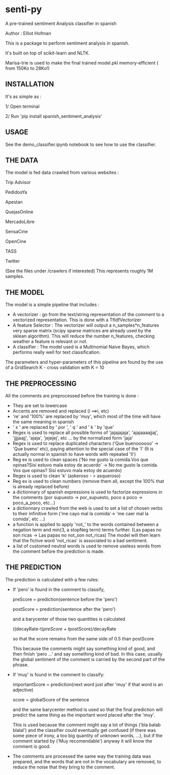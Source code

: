 # senti-py
A pre-trained sentiment Analysis classifier in spanish

Author : Elliot Hofman

This is a package to perform sentiment analysis in spanish.

It's built on top of scikit-learn and NLTK.

Marisa-trie is used to make the final trained model.pkl memory-efficient ( from 150Ko to 28Ko!)

## INSTALLATION

It's as simple as : 

1/ Open terminal

2/ Run 'pip install spanish_sentiment_analysis'

## USAGE

See the demo_classifier.ipynb notebook to see how to use the classifier.


## THE DATA

The model is fed data crawled from various websites : 

Trip Advisor

PedidosYa

Apestan

QuejasOnline

MercadoLibre

SensaCine

OpenCine

TASS

Twitter

(See the files under /crawlers if interested)
This represents roughly 1M samples.

## THE MODEL

The model is a simple pipeline that includes : 

- A vectorizer : go from the text/string representation of the comment to a vectorized representation.
				This is done with a TfIdfVectorizer
- A feature Selector : The vectorizer will output a n_samples*n_features very sparse matrix (scipy sparse 					matrices are already used by the sklean algorithm). This will reduce the number n_features, 				checking weather a feature is relevant or not.
- A classifier : The model used is a Multinomial Naive Bayes, which performs really well for text 
				classification.

The parameters and hyper-parameters of this pipeline are found by the use of a GridSearch K - cross validation with K = 10

## THE PREPROCESSING

All the comments are preprocessed before the training is done :
- They are set to lowercase
- Accents are removed and replaced (í ==>i, etc)
- 're' and '100%' are replaced by 'muy', which most of the time will have the same meaning in spanish
- ' x ' are replaced by ' por ', ' q ' and ' k ' by 'que'
- Regex is used to replace all possible forms of 'jajajajaja', 'ajajaaaajjaj', 'jjjjaajj', 'ajaja', 'jejejej', etc ...  by the normalized form 'jaja'
- Regex is used to replace duplicated characters ('Que buenoooooo' -> 'Que bueno' etc), paying attention to the special case of the 'l' (It is actually normal in spanish to have words with repeated 'll')
- Reg ex is used to clean spaces ('No me gusto la comida.Vos que opinas?Sisi estuvo mala estoy de acuerdo' -> No me gusto la comida. Vos que opinas? Sisi estuvo mala estoy de acuerdo)
- Regex is used to clean 'k' (askeroso - > asqueroso)
- Reg ex is used to clean numbers (remove them all, except the 100% that is already replaced before)
- a dictionnary of spanish expressions is used to factorize expressions in the comments (por supuesto -> por_supuesto, poco a poco -> poco_a_poco, etc...)
- a dictionnary crawled from the web is used to set a list of chosen verbs to their infinitive form
('me cayo mal la comida'-> 'me caer mal la comida', etc ...)
- a function is applied to apply 'not_' to the words contained between a negation term and min(3, a stopNeg term) terms further. (Las papas no son ricas -> Las papas no not_son not_ricas) 
	The model will then learn that the fictive word 'not_ricas' is associated to a bad sentiment.
- a list of customed neutral words is used to remove useless words from the comment before the prediction is made.

## THE PREDICTION

The prediction is calculated with a few rules:
- If 'pero' is found in the comment to classify,

	preScore = prediction(sentence before the 'pero')
	
	postScore = prediction(sentence after the 'pero')

	and a barycenter of those two quantities is calculated 
	
	((decayRate-t)*preScore + t*postScore)/decayRate
	
	
	so that the score remains from the same side of 0.5 than postScore
	
	This because the comments might say something kind of good, and then finish 'pero ...' and say something kind of bad. In this case, usually the global sentiment of the comment is carried by the second part of the phrase.
	
- If 'muy' is found in the comment to classify:

	importantScore = prediction(next word just after 'muy' if that word is an adjective)
	
	score = globalScore of the sentence

	and the same barycenter method is used so that the final prediction will predict the same thing as the important word placed after the 'muy'.
	
	This is used because the comment might say a lot of things ('bla balab blalal') and the classifier could eventually get confused (if there was some piece of irony, a too big quantity of unknown words, ...), but if the comment started by ('Muy recomendable') anyway it will know the comment is good.
	
- The comments are processed the same way the training data was prepared, and the words that are not in the vocabulary are removed, to reduce the noise that they bring to the comment.



